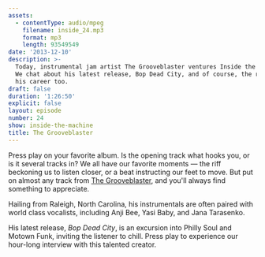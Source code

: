 ```yaml
---
assets:
  - contentType: audio/mpeg
    filename: inside_24.mp3
    format: mp3
    length: 93549549
date: '2013-12-10'
description: >-
  Today, instrumental jam artist The Grooveblaster ventures Inside the Machine.
  We chat about his latest release, Bop Dead City, and of course, the rest of
  his career too.
draft: false
duration: '1:26:50'
explicit: false
layout: episode
number: 24
show: inside-the-machine
title: The Grooveblaster
---
```

Press play on your favorite album. Is the opening track what hooks you, or is it several tracks in? We all have our favorite moments &mdash; the riff beckoning us to listen closer, or a beat instructing our feet to move. But put on almost any track from [The Grooveblaster](http://thegrooveblaster.com), and you'll always find something to appreciate.

Hailing from Raleigh, North Carolina, his instrumentals are often paired with world class vocalists, including Anji Bee, Yasi Baby, and Jana Tarasenko.

His latest release, _Bop Dead City_, is an excursion into Philly Soul and Motown Funk, inviting the listener to chill. Press play to experience our hour-long interview with this talented creator.